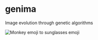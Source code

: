 # genima
Image evolution through genetic algorithms

![Monkey emoji to sunglasses emoji](/examples/monkey2smile_big.gif)
